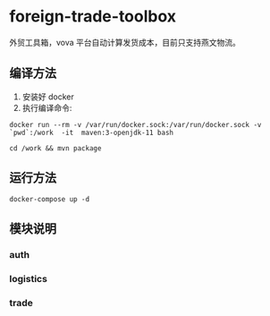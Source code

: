 # foreign-trade-toolbox

外贸工具箱，vova 平台自动计算发货成本，目前只支持燕文物流。

## 编译方法

1. 安装好 docker
2. 执行编译命令:

```shell script
docker run --rm -v /var/run/docker.sock:/var/run/docker.sock -v `pwd`:/work  -it  maven:3-openjdk-11 bash

cd /work && mvn package
```

## 运行方法

```shell script
docker-compose up -d
```

## 模块说明

### auth

### logistics

### trade
